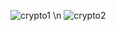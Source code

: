 ![crypto1](https://github.com/user-attachments/assets/cb842a88-1ec8-48b3-b0a1-834169d48965)
\n
![crypto2](https://github.com/user-attachments/assets/ac562ff0-b3fd-46dc-b61c-54c0099af3ed)


